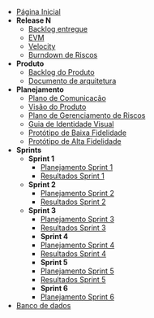 <!-- docs/_sidebar.md -->
- [Página Inicial](/)
- **Release N**
  - [Backlog entregue](/rn/backlog.md)
  - [EVM](/rn/evm.md)
  - [Velocity](/rn/velocity.md)
  - [Burndown de Riscos](/rn/riscos.md)
- **Produto**
  - [Backlog do Produto](/planejamento/backlog-do-produto.md)
  - [Documento de arquitetura](/planejamento/doc-de-arquitetura.md)
- **Planejamento**
  - [Plano de Comunicação](/planejamento/plano-de-comunicacao.md)
  - [Visão do Produto](/planejamento/visao-do-produto.md)
  - [Plano de Gerenciamento de Riscos](/planejamento/gerenciamento-de-riscos.md)
  - [Guia de Identidade Visual](/planejamento/identidade-visual.md)
  - [Protótipo de Baixa Fidelidade](/planejamento/prototipo-baixa.md)
  - [Protótipo de Alta Fidelidade](/planejamento/prototipo-alta.md)
- **Sprints**
  - **Sprint 1**
    - [Planejamento Sprint 1](/sprints/planning-1.md)
    - [Resultados Sprint 1](/sprints/review-1.md)
  - **Sprint 2**
    - [Planejamento Sprint 2](/sprints/planning-2.md)
    - [Resultados Sprint 2](/sprints/review-2.md)
  - **Sprint 3**
    - [Planejamento Sprint 3](/sprints/planning-3.md)
    - [Resultados Sprint 3](/sprints/review-3.md)
    - **Sprint 4**
    - [Planejamento Sprint 4](/sprints/planning-4.md)
    - [Resultados Sprint 4](/sprints/review-4.md)
    - **Sprint 5**
    - [Planejamento Sprint 5](/sprints/planning-5.md)
    - [Resultados Sprint 5](/sprints/review-5.md)
    - **Sprint 6**
    - [Planejamento Sprint 6](/sprints/planning-6.md)
- [Banco de dados](/bancodedados/bancos-de-dados.md)
